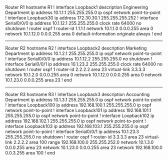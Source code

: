Router R1
hostname R1
!
interface Loopback1
 description Engineering Department
 ip address 10.1.1.1 255.255.255.0
 ip ospf network point-to-point
!
interface Loopback30
 ip address 172.30.30.1 255.255.255.252
!
interface Serial0/0/0
 ip address 10.1.12.1 255.255.255.0
 clock rate 64000
 no shutdown
!
router ospf 1
 router-id 1.1.1.1
 network 10.1.1.0 0.0.0.255 area 0
 network 10.1.12.0 0.0.0.255 area 0
 default-information originate always
!
end
_____________________
Router R2
hostname R2
!
interface Loopback2
 description Marketing Department
 ip address 10.1.2.1 255.255.255.0
 ip ospf network point-to-point
!
interface Serial0/0/0
 ip address 10.1.12.2 255.255.255.0
 no shutdown
!
interface Serial0/0/1
 ip address 10.1.23.2 255.255.255.0
 clock rate 64000
 no shutdown
!
router ospf 1
 router-id 2.2.2.2
 area 23 virtual-link 3.3.3.3
 network 10.1.2.0 0.0.0.255 area 0
 network 10.1.12.0 0.0.0.255 area 0
 network 10.1.23.0 0.0.0.255 area 23
!
end
_________________________
Router R3
hostname R3
!
interface Loopback3
 description Accounting Department
 ip address 10.1.3.1 255.255.255.0
 ip ospf network point-to-point
!
interface Loopback100
 ip address 192.168.100.1 255.255.255.0
 ip ospf network point-to-point
!
interface Loopback101
 ip address 192.168.101.1 255.255.255.0
 ip ospf network point-to-point
!
interface Loopback102
 ip address 192.168.102.1 255.255.255.0
 ip ospf network point-to-point
!
interface Loopback103
 ip address 192.168.103.1 255.255.255.0
 ip ospf network point-to-point
!
interface Serial0/0/1
 ip address 10.1.23.3 255.255.255.0
 no shutdown
!
router ospf 1
 router-id 3.3.3.3
 area 23 virtual-link 2.2.2.2
 area 100 range 192.168.100.0 255.255.252.0
 network 10.1.3.0 0.0.0.255 area 23
 network 10.1.23.0 0.0.0.255 area 23
 network 192.168.100.0 0.0.3.255 area 100
!
end
